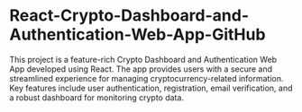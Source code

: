# React-Crypto-Dashboard-and-Authentication-Web-App-GitHub
This project is a feature-rich Crypto Dashboard and Authentication Web App developed using React. The app provides users with a secure and streamlined experience for managing cryptocurrency-related information. Key features include user authentication, registration, email verification, and a robust dashboard for monitoring crypto data.
